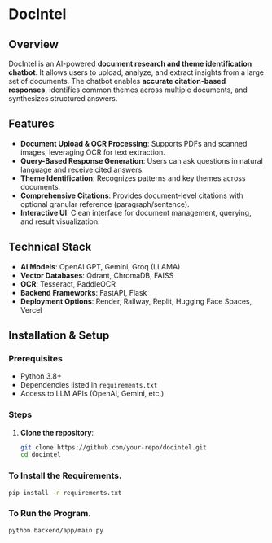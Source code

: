 # DocIntel

## Overview
DocIntel is an AI-powered **document research and theme identification chatbot**. It allows users to upload, analyze, and extract insights from a large set of documents. The chatbot enables **accurate citation-based responses**, identifies common themes across multiple documents, and synthesizes structured answers.

## Features
- **Document Upload & OCR Processing**: Supports PDFs and scanned images, leveraging OCR for text extraction.
- **Query-Based Response Generation**: Users can ask questions in natural language and receive cited answers.
- **Theme Identification**: Recognizes patterns and key themes across documents.
- **Comprehensive Citations**: Provides document-level citations with optional granular reference (paragraph/sentence).
- **Interactive UI**: Clean interface for document management, querying, and result visualization.

## Technical Stack
- **AI Models**: OpenAI GPT, Gemini, Groq (LLAMA)
- **Vector Databases**: Qdrant, ChromaDB, FAISS
- **OCR**: Tesseract, PaddleOCR
- **Backend Frameworks**: FastAPI, Flask
- **Deployment Options**: Render, Railway, Replit, Hugging Face Spaces, Vercel

## Installation & Setup
### Prerequisites
- Python 3.8+
- Dependencies listed in `requirements.txt`
- Access to LLM APIs (OpenAI, Gemini, etc.)

### Steps
1. **Clone the repository**:
   ```sh
   git clone https://github.com/your-repo/docintel.git
   cd docintel

### To Install the Requirements.
```sh
pip install -r requirements.txt
```
### To Run the Program.

```sh
python backend/app/main.py
```